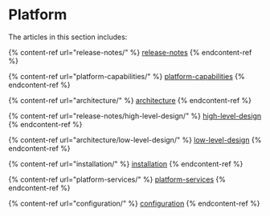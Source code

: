 # Platform

The articles in this section includes:

{% content-ref url="release-notes/" %}
[release-notes](release-notes/)
{% endcontent-ref %}

{% content-ref url="platform-capabilities/" %}
[platform-capabilities](platform-capabilities/)
{% endcontent-ref %}

{% content-ref url="architecture/" %}
[architecture](architecture/)
{% endcontent-ref %}

{% content-ref url="release-notes/high-level-design/" %}
[high-level-design](release-notes/high-level-design/)
{% endcontent-ref %}

{% content-ref url="architecture/low-level-design/" %}
[low-level-design](architecture/low-level-design/)
{% endcontent-ref %}

{% content-ref url="installation/" %}
[installation](installation/)
{% endcontent-ref %}

{% content-ref url="platform-services/" %}
[platform-services](platform-services/)
{% endcontent-ref %}

{% content-ref url="configuration/" %}
[configuration](configuration/)
{% endcontent-ref %}
